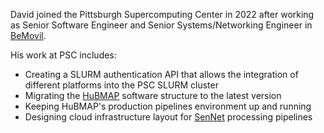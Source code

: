 David joined the Pittsburgh Supercomputing Center in 2022 after working as Senior Software Engineer and Senior Systems/Networking Engineer in [BeMovil](https://www.bemovil.net).

His work at PSC includes:
* Creating a SLURM authentication API that allows the integration of different platforms into the PSC SLURM cluster
* Migrating the [HuBMAP](https://hubmapconsortium.org) software structure to the latest version
* Keeping HuBMAP's production pipelines environment up and running
* Designing cloud infrastructure layout for [SenNet](https://sennetconsortium.org) processing pipelines